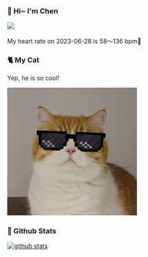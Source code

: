 ### 👋 Hi~ I'm Chen 

![](https://komarev.com/ghpvc/?username=z1cheng&style=flat)

My heart rate on 2023-06-28 is 58～136 bpm💖

### 🐈 My Cat
Yep, he is so cool!

<img src="/images/mycat.jpg" width="300px" />

### 🧐 Github Stats
[![github stats](https://github-readme-stats.vercel.app/api?username=z1cheng&show_icons=true&theme=default)](https://github.com/anuraghazra/github-readme-stats)

